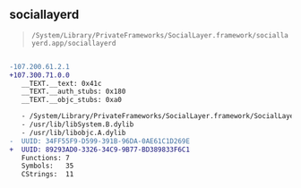 ## sociallayerd

> `/System/Library/PrivateFrameworks/SocialLayer.framework/sociallayerd.app/sociallayerd`

```diff

-107.200.61.2.1
+107.300.71.0.0
   __TEXT.__text: 0x41c
   __TEXT.__auth_stubs: 0x180
   __TEXT.__objc_stubs: 0xa0

   - /System/Library/PrivateFrameworks/SocialLayer.framework/SocialLayer
   - /usr/lib/libSystem.B.dylib
   - /usr/lib/libobjc.A.dylib
-  UUID: 34FF55F9-D599-391B-96DA-0AE61C1D269E
+  UUID: 89293AD0-3326-34C9-9B77-BD389833F6C1
   Functions: 7
   Symbols:   35
   CStrings:  11

```
